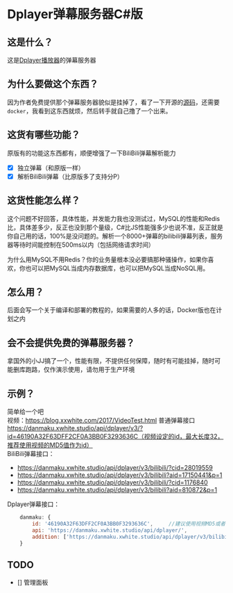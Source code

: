 # Dplayer弹幕服务器C#版

## 这是什么？

这是[Dplayer播放器](https://github.com/MoePlayer/DPlayer)的弹幕服务器

## 为什么要做这个东西？

因为作者免费提供那个弹幕服务器貌似是挂掉了，看了一下开源的[源码](https://github.com/MoePlayer/DPlayer-node)，还需要`docker`，我看到这东西就烦，然后转手就自己撸了一个出来。

## 这货有哪些功能？

原版有的功能这东西都有，顺便增强了一下BiliBili弹幕解析能力

- [x] 独立弹幕（和原版一样）
- [x] 解析BiliBili弹幕（比原版多了支持分P）

## 这货性能怎么样？

这个问题不好回答，具体性能，并发能力我也没测试过，MySQL的性能和Redis比，具体差多少，反正也没到那个量级，C#比JS性能强多少也说不准，反正就是你自己用的话，100%是没问题的。解析一个8000+弹幕的bilibili弹幕列表，服务器等待时间能控制在500ms以内（包括网络请求时间）

为什么用MySQL不用Redis？你的业务量根本没必要搞那种骚操作，如果你喜欢，你也可以把MySQL当成内存数据库，也可以把MySQL当成NoSQL用。

## 怎么用？

后面会写一个关于编译和部署的教程的，如果需要的人多的话，Docker版也在计划之内

## 会不会提供免费的弹幕服务器？

拿国外的小JJ搞了一个，性能有限，不提供任何保障，随时有可能挂掉，随时可能删库跑路，仅作演示使用，请勿用于生产环境

## 示例？

简单给一个吧   
视频：https://blog.xxwhite.com/2017/VideoTest.html
普通弹幕接口 https://danmaku.xwhite.studio/api/dplayer/v3/?id=46190A32F63DFF2CF0A3BB0F3293636C（视频设定的id，最大长度32，推荐使用视频的MD5值作为id）  
BiliBili弹幕接口：  
- https://danmaku.xwhite.studio/api/dplayer/v3/bilibili/?cid=28019559
- https://danmaku.xwhite.studio/api/dplayer/v3/bilibili?aid=17150441&p=1
- https://danmaku.xwhite.studio/api/dplayer/v3/bilibili/?cid=1176840
- https://danmaku.xwhite.studio/api/dplayer/v3/bilibili?aid=810872&p=1

Dplayer弹幕接口：

```js
    danmaku: {
        id: '46190A32F63DFF2CF0A3BB0F3293636C',     //建议使用视频MD5或者其他唯一值
        api: 'https://danmaku.xwhite.studio/api/dplayer/',
        addition: ['https://danmaku.xwhite.studio/api/dplayer/v3/bilibili?cid=cid']    //可使用cid或者aid+p作为参数，p默认为1
    }
```


## TODO

- [] 管理面板
